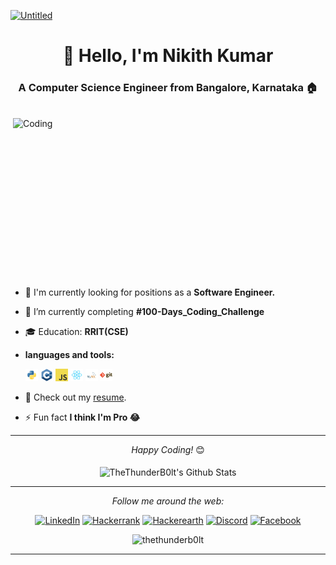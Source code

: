 [![Untitled](https://user-images.githubusercontent.com/50051805/155888255-bb4bff4a-72ad-4fef-8883-e79244cedf68.jpeg)](https://thethunderb0lt.github.io/)
<!-- [![Untitled](https://user-images.githubusercontent.com/50051805/154792235-d399451c-2fd1-43d1-a54f-1476f014616a.png)](https://thethunderb0lt.github.io/) -->
<h1 align="center">👋 Hello, I'm Nikith Kumar</h1>
<!-- <h1 align="center"><img src="https://media.giphy.com/media/hvRJCLFzcasrR4ia7z/giphy.gif" width="25px"> Hello, I'm Nikith Kumar</h1> -->
<h3 align="center">A Computer Science Engineer from Bangalore, Karnataka 🏠</h3>
<br>
<img align="right" alt="Coding" width="500" height="270" src="https://user-images.githubusercontent.com/50051805/155887779-beb0b981-4be9-4c9a-8a74-bc243e6d1f0d.jpg">

- 🧐 I'm currently looking for positions as a **Software Engineer.**
- 🌱 I’m currently completing **#100-Days_Coding_Challenge**
- 🎓 Education: **RRIT(CSE)**
- **languages and tools:**  

  <code><img height="20" src="https://raw.githubusercontent.com/github/explore/80688e429a7d4ef2fca1e82350fe8e3517d3494d/topics/python/python.png"></code>
  <code><img height="20" src="https://raw.githubusercontent.com/github/explore/80688e429a7d4ef2fca1e82350fe8e3517d3494d/topics/cpp/cpp.png"></code>
  <code><img height="20" src="https://raw.githubusercontent.com/github/explore/80688e429a7d4ef2fca1e82350fe8e3517d3494d/topics/javascript/javascript.png"></code>
  <code><img height="20" src="https://raw.githubusercontent.com/github/explore/80688e429a7d4ef2fca1e82350fe8e3517d3494d/topics/react/react.png"></code>
  <code><img height="20" src="https://raw.githubusercontent.com/github/explore/80688e429a7d4ef2fca1e82350fe8e3517d3494d/topics/mysql/mysql.png"></code>
  <code><img height="20" src="https://raw.githubusercontent.com/github/explore/80688e429a7d4ef2fca1e82350fe8e3517d3494d/topics/git/git.png"></code>
  
- 📙 Check out my <a href="https://thethunderb0lt.github.io/Resources/Resume.pdf">resume</a>.</li>
- ⚡ Fun fact **I think I'm Pro 😂**

---

<div align="center">
<i>Happy Coding!</i> 😊
</div>

</br>

<div align="center">
<img align="center" src="https://github-readme-stats.vercel.app/api?username=thethunderb0lt&include_all_commits=true&count_private=true&show_icons=true&line_height=20&title_color=ffffff&icon_color=009BB7&text_color=C9D1CD&bg_color=0,000405,0090AB" alt="TheThunderB0lt's Github Stats">

---

<i>Follow me around the web:</i><br>

<a href="https://www.linkedin.com/in/nikithkumar/" target="_blank"><img src="https://img.shields.io/badge/LinkedIn-%230077B5.svg?&style=flat-square&logo=linkedin&logoColor=white" alt="LinkedIn"></a>
<a href="https://www.hackerrank.com/the_thunderbolt?hr_r=1" target="_blank"><img src="https://img.shields.io/badge/-Hackerrank-2EC866?style=flat-square&logo=HackerRank&logoColor=white" alt="Hackerrank"></a>
<a href="https://www.hackerearth.com/@nikith16" target="_blank"><img src="https://img.shields.io/badge/HackerEarth-%232C3454.svg?&style=flat-square&logo=HackerEarth&logoColor=Blue" alt="Hackerearth"></a>
<a href="https://discord.com/users/ThεThüŋdεrBöļT#0215/" target="_blank"><img src="https://img.shields.io/badge/Discord-5865F2?style=flat-square&logo=discord&logoColor=white" alt="Discord"></a>
<a href="https://www.facebook.com/itznikith.kumar/" target="_blank"><img src="https://img.shields.io/badge/Facebook-1877F2.svg?style=flat-square&logo=facebook&logoColor=white" alt="Facebook"></a>
    
 <p align="center"> <img src="https://komarev.com/ghpvc/?username=thethunderb0lt&label=Profile%20views&color=008EA8&style=flat" alt="thethunderb0lt" /> </p>
  
  ---
</div>
